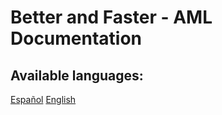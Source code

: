 # Better and Faster - AML Documentation

## Available languages:

[Español](Readme.es.md)
[English](Readme.en.md)

